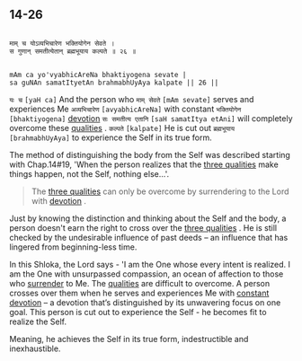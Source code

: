 ## 14-26


```shloka-sa

माम् च योऽव्यभिचारेण भक्तियोगेन सेवते ।
स गुणान् समतीत्येतान् ब्रह्मभूयाय कल्पते ॥ २६ ॥

```
```shloka-sa-hk

mAm ca yo'vyabhicAreNa bhaktiyogena sevate |
sa guNAn samatItyetAn brahmabhUyAya kalpate || 26 ||

```
`यः च` `[yaH ca]` And the person who `माम् सेवते` `[mAm sevate]` serves and experiences Me `अव्यभिचारेण` `[avyabhicAreNa]` with constant `भक्तियोगेन` `[bhaktiyogena]` [devotion](bhakti_a_defn) `सः समतीत्य एतानि` `[saH samatItya etAni]` will completely overcome these 
[qualities](satva_rajas_tamas)
. `कल्पते` `[kalpate]` He is cut out `ब्रह्मभूयाय` `[brahmabhUyAya]` to experience the Self in its true form.

The method of distinguishing the body from the Self was described starting with Chap.14#19, 'When the person realizes that the 
[three qualities](satva_rajas_tamas)
 make things happen, not the Self, nothing else...'. 



<a name='applnote_197'></a>
> The 
[three qualities](satva_rajas_tamas)
 can only be overcome by surrendering to the Lord with 
[devotion](bhakti_a_defn)
.



Just by knowing the distinction and thinking about the Self and the body, a person doesn't earn the right to cross over the 
[three qualities](satva_rajas_tamas)
. He is still checked by the undesirable influence of past deeds – an influence that has lingered from beginning-less time.

In this Shloka, the Lord says - 'I am the One whose every intent is realized. I am the One with unsurpassed compassion, an ocean of affection to those who 
[surrender](Sharanagati)
 to Me. The 
[qualities](satva_rajas_tamas)
 are difficult to overcome. A person crosses over them when he serves and experiences Me with 
[constant devotion](bhakti_a_defn)
 – a devotion that’s distinguished by its unwavering focus on one goal. This person is cut out to experience the Self - he becomes fit to realize the Self. 

Meaning, he achieves the Self in its true form, indestructible and inexhaustible.


